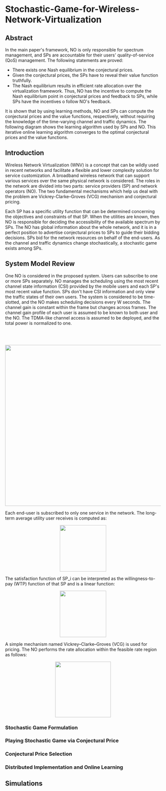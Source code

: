 # Stochastic-Game-for-Wireless-Network-Virtualization

## Abstract
In the main paper's framework, NO is only responsible for spectrum management, and SPs are accountable for their users' quality-of-service (QoS) management.
The following statements are proved:


- There exists one Nash equilibrium in the conjectural prices.
- Given the conjectural prices, the SPs have to reveal their value function truthfully.
- The Nash equilibrium results in efficient rate allocation over the virtualization framework. Thus, NO has the incentive to compute the Nash equilibrium point in conjectural prices and feedback to SPs, while SPs have the incentives o follow NO's feedback.


It is shown that by using learning methods, NO and SPs can compute the conjectural prices and the value functions, respectively, without requiring the knowledge of the time-varying channel and traffic dynamics.
The following diagram shows the learning algorithm used by SPs and NO. This iterative online learning algorithm converges to the optimal conjectural prices and the value functions.

## Introduction
Wireless Network Virtualization (WNV) is a concept that can be wildly used in recent networks and facilitate a flexible and lower complexity solution for service customization. A broadband wireless network that can support various services over the same physical network is considered. The roles in the network are divided into two parts: service providers (SP) and network operators (NO). The two fundamental mechanisms which help us deal with the problem are Vickrey-Clarke–Groves (VCG) mechanism and conjectural pricing.

Each SP has a specific utility function that can be determined concerning the objectives and constraints of that SP. When the utilities are known, then NO is responsible for deciding the accessibility of the available spectrum by SPs. The NO has global information about the whole network, and it is in a perfect position to advertise conjectural prices to SPs to guide their bidding decisions. SPs bid for the network resources on behalf of the end-users. As the channel and traffic dynamics change stochastically, a stochastic game exists among SPs.

## System Model Review
One NO is considered in the proposed system. Users can subscribe to one or more SPs separately. NO manages the scheduling using the most recent channel state information (CSI) provided by the mobile users and each SP's most recent value function. SPs don't have CSI information and only view the traffic states of their own users.
The system is considered to be time-slotted, and the NO makes scheduling decisions every W seconds. The channel gain is constant within the frame but changes across frames. The channel gain profile of each user is assumed to be known to both user and the NO. The TDMA-like channel access is assumed to be deployed, and the total power is normalized to one. 

<br/><br/>

<p align="center">
  <img width="520" src="https://user-images.githubusercontent.com/66460485/132947130-7faa0923-94f1-448f-93ef-15767859375b.png">
</p>
Each end-user is subscribed to only one service in the network. The long-term average utility user receives is computed as:
<p align="center">
  <img width="150" src="https://user-images.githubusercontent.com/66460485/132947325-aace64b7-2405-4776-8e1e-84a0a12678b4.png">
</p>
The satisfaction function of SP_i can be interpreted as the willingness-to-pay (WTP) function of that SP and is a linear function:
<p align="center">
  <img width="150" src="https://user-images.githubusercontent.com/66460485/132947328-33cb29a3-58c2-4cbd-8327-3456e219894c.png">
</p>
A simple mechanism named Vickrey–Clarke–Groves (VCG) is used for pricing. The NO performs the rate allocation within the feasible rate region as follows:
<p align="center">
  <img width="180" src="https://user-images.githubusercontent.com/66460485/132947332-338e038d-30fe-4340-94fc-a73c957737ad.png">
</p>

### Stochastic Game Formulation
### Playing Stochastic Game via Conjectural Price
### Conjectural Price Selection
### Distributed Implementation and Online Learning

## Simulations
